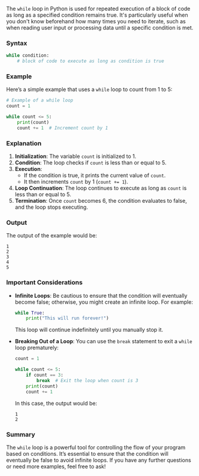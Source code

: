 The `while` loop in Python is used for repeated execution of a block of code as long as a specified condition remains true. It's particularly useful when you don't know beforehand how many times you need to iterate, such as when reading user input or processing data until a specific condition is met.

### Syntax

```python
while condition:
    # block of code to execute as long as condition is true
```

### Example

Here’s a simple example that uses a `while` loop to count from 1 to 5:

```python
# Example of a while loop
count = 1

while count <= 5:
    print(count)
    count += 1  # Increment count by 1
```

### Explanation

1. **Initialization**: The variable `count` is initialized to 1.
2. **Condition**: The loop checks if `count` is less than or equal to 5.
3. **Execution**:
   - If the condition is true, it prints the current value of `count`.
   - It then increments `count` by 1 (`count += 1`).
4. **Loop Continuation**: The loop continues to execute as long as `count` is less than or equal to 5.
5. **Termination**: Once `count` becomes 6, the condition evaluates to false, and the loop stops executing.

### Output

The output of the example would be:

```
1
2
3
4
5
```

### Important Considerations

- **Infinite Loops**: Be cautious to ensure that the condition will eventually become false; otherwise, you might create an infinite loop. For example:

  ```python
  while True:
      print("This will run forever!")
  ```

  This loop will continue indefinitely until you manually stop it.

- **Breaking Out of a Loop**: You can use the `break` statement to exit a `while` loop prematurely:

  ```python
  count = 1

  while count <= 5:
      if count == 3:
          break  # Exit the loop when count is 3
      print(count)
      count += 1
  ```

  In this case, the output would be:

  ```
  1
  2
  ```

### Summary

The `while` loop is a powerful tool for controlling the flow of your program based on conditions. It’s essential to ensure that the condition will eventually be false to avoid infinite loops. If you have any further questions or need more examples, feel free to ask!